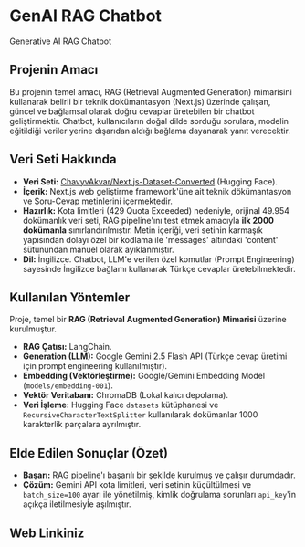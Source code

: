 # GenAI RAG Chatbot
Generative AI RAG Chatbot

## Projenin Amacı

Bu projenin temel amacı, RAG (Retrieval Augmented Generation) mimarisini kullanarak belirli bir teknik dokümantasyon (Next.js) üzerinde çalışan, güncel ve bağlamsal olarak doğru cevaplar üretebilen bir chatbot geliştirmektir.
Chatbot, kullanıcıların doğal dilde sorduğu sorulara, modelin eğitildiği veriler yerine dışarıdan aldığı bağlama dayanarak yanıt verecektir.

## Veri Seti Hakkında

* **Veri Seti:** [ChavyvAkvar/Next.js-Dataset-Converted](https://huggingface.co/datasets/ChavyvAkvar/Next.js-Dataset-Converted/viewer/default/train?row=0&views%5B%5D=train) (Hugging Face).
* **İçerik:** Next.js web geliştirme framework'üne ait teknik dökümantasyon ve Soru-Cevap metinlerini içermektedir.
* **Hazırlık:** Kota limitleri (429 Quota Exceeded) nedeniyle, orijinal 49.954 dokümanlık veri seti, RAG pipeline'ını test etmek amacıyla **ilk 2000 dokümanla** sınırlandırılmıştır. Metin içeriği, veri setinin karmaşık yapısından dolayı özel bir kodlama ile 'messages' altındaki 'content' sütunundan manuel olarak ayıklanmıştır.
* **Dil:** İngilizce. Chatbot, LLM'e verilen özel komutlar (Prompt Engineering) sayesinde İngilizce bağlamı kullanarak Türkçe cevaplar üretebilmektedir.

## Kullanılan Yöntemler

Proje, temel bir **RAG (Retrieval Augmented Generation) Mimarisi** üzerine kurulmuştur.

* **RAG Çatısı:** LangChain.
* **Generation (LLM):** Google Gemini 2.5 Flash API (Türkçe cevap üretimi için prompt engineering kullanılmıştır).
* **Embedding (Vektörleştirme):** Google/Gemini Embedding Model (`models/embedding-001`).
* **Vektör Veritabanı:** ChromaDB (Lokal kalıcı depolama).
* **Veri İşleme:** Hugging Face `datasets` kütüphanesi ve `RecursiveCharacterTextSplitter` kullanılarak dokümanlar 1000 karakterlik parçalara ayrılmıştır.

## Elde Edilen Sonuçlar (Özet)

* **Başarı:** RAG pipeline'ı başarılı bir şekilde kurulmuş ve çalışır durumdadır.
* **Çözüm:** Gemini API kota limitleri, veri setinin küçültülmesi ve `batch_size=100` ayarı ile yönetilmiş, kimlik doğrulama sorunları `api_key`'in açıkça iletilmesiyle aşılmıştır.

## Web Linkiniz
